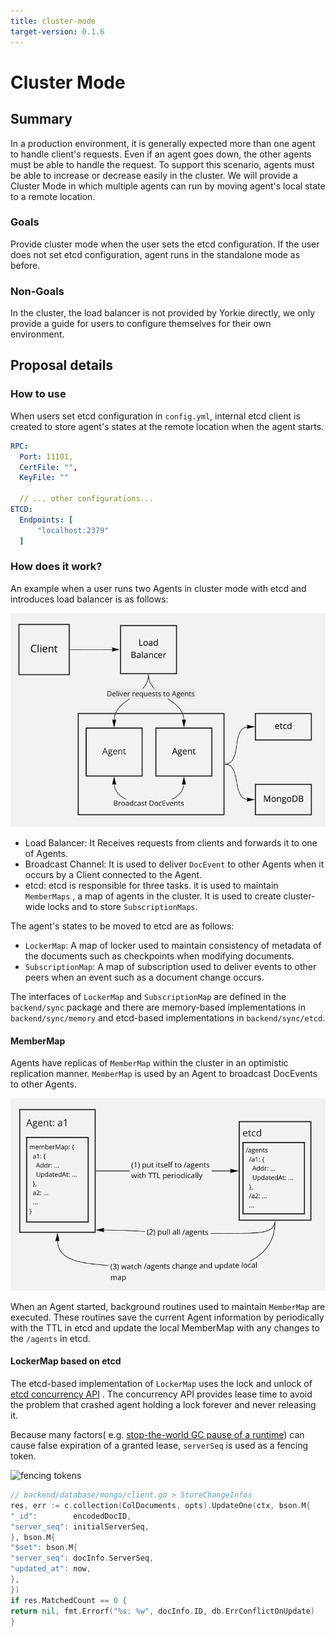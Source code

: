```yaml
---
title: cluster-mode
target-version: 0.1.6
---
```


# Cluster Mode

## Summary

In a production environment, it is generally expected more than one agent to
handle client's requests. Even if an agent goes down, the other agents must be
able to handle the request. To support this scenario, agents must be able to
increase or decrease easily in the cluster. We will provide a Cluster Mode in
which multiple agents can run by moving agent's local state to a remote
location.

### Goals

Provide cluster mode when the user sets the etcd configuration. If the user does
not set etcd configuration, agent runs in the standalone mode as before.

### Non-Goals

In the cluster, the load balancer is not provided by Yorkie directly, we only
provide a guide for users to configure themselves for their own environment.

## Proposal details

### How to use

When users set etcd configuration in `config.yml`, internal etcd client is
created to store agent's states at the remote location when the agent starts.

```yaml
RPC:
  Port: 11101,
  CertFile: "",
  KeyFile: ""

  // ... other configurations...
ETCD:
  Endpoints: [
      "localhost:2379"
  ]
```

### How does it work?

An example when a user runs two Agents in cluster mode with etcd and introduces
load balancer is as follows:

![cluster-mode-example](media/cluster-mode-example.png)

- Load Balancer: It Receives requests from clients and forwards it to one of
  Agents.
- Broadcast Channel: It is used to deliver `DocEvent` to other Agents when it
  occurs by a Client connected to the Agent.
- etcd: etcd is responsible for three tasks. it is used to maintain `MemberMaps`
  , a map of agents in the cluster. It is used to create cluster-wide locks and
  to store `SubscriptionMaps`.

The agent's states to be moved to etcd are as follows:

- `LockerMap`: A map of locker used to maintain consistency of metadata of the
  documents such as checkpoints when modifying documents.
- `SubscriptionMap`: A map of subscription used to deliver events to other peers
  when an event such as a document change occurs.

The interfaces of `LockerMap` and `SubscriptionMap` are defined in the
`backend/sync` package and there are memory-based implementations in
`backend/sync/memory` and etcd-based implementations in `backend/sync/etcd`.

#### MemberMap

Agents have replicas of `MemberMap` within the cluster in an optimistic
replication manner. `MemberMap` is used by an Agent to broadcast DocEvents to
other Agents.

![member-map](media/member-map.png)

When an Agent started, background routines used to maintain
`MemberMap` are executed. These routines save the current Agent information by
periodically with the TTL in etcd and update the local MemberMap with any
changes to the `/agents` in etcd.

#### LockerMap based on etcd

The etcd-based implementation of `LockerMap` uses the lock and unlock
of [etcd concurrency API](https://etcd.io/docs/v3.4.0/dev-guide/api_concurrency_reference_v3/)
. The concurrency API provides lease time to avoid the problem that crashed
agent holding a lock forever and never releasing it.

Because many factors(
e.g. [stop-the-world GC pause of a runtime](https://martin.kleppmann.com/2016/02/08/how-to-do-distributed-locking.html))
can cause false expiration of a granted lease, `serverSeq` is used as a fencing
token.

![fencing tokens][fencing-tokens]

```go
// backend/database/mongo/client.go > StoreChangeInfos
res, err := c.collection(ColDocuments, opts).UpdateOne(ctx, bson.M{
"_id":        encodedDocID,
"server_seq": initialServerSeq,
}, bson.M{
"$set": bson.M{
"server_seq": docInfo.ServerSeq,
"updated_at": now,
},
})
if res.MatchedCount == 0 {
return nil, fmt.Errorf("%s: %w", docInfo.ID, db.ErrConflictOnUpdate)
}
```

[fencing-tokens]: https://martin.kleppmann.com/2016/02/fencing-tokens.png

